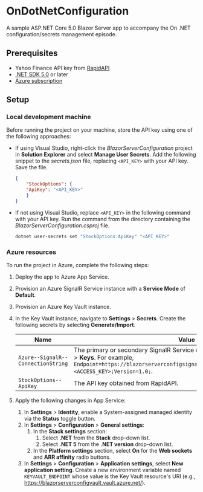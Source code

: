 # OnDotNetConfiguration

A sample ASP.NET Core 5.0 Blazor Server app to accompany the On .NET configuration/secrets management episode.

## Prerequisites

- Yahoo Finance API key from [RapidAPI](https://rapidapi.com/apidojo/api/yahoo-finance1/pricing)
- [.NET SDK 5.0](https://dotnet.microsoft.com/download/dotnet/5.0) or later
- [Azure subscription](https://azure.microsoft.com/free/dotnet/)

## Setup

### Local development machine

Before running the project on your machine, store the API key using one of the following approaches:

- If using Visual Studio, right-click the *BlazorServerConfiguration* project in **Solution Explorer** and select **Manage User Secrets**. Add the following snippet to the *secrets.json* file, replacing `<API_KEY>` with your API key. Save the file.
		
	```json
	{
		"StockOptions": {
		"ApiKey": "<API_KEY>"
		}
	}
	```

- If not using Visual Studio, replace `<API_KEY>` in the following command with your API key. Run the command from the directory containing the *BlazorServerConfiguration.csproj* file.

	```bash
	dotnet user-secrets set "StockOptions:ApiKey" "<API_KEY>"
	```

### Azure resources

To run the project in Azure, complete the following steps:

1. Deploy the app to Azure App Service.
1. Provision an Azure SignalR Service instance with a **Service Mode** of **Default**.
1. Provision an Azure Key Vault instance.
1. In the Key Vault instance, navigate to **Settings** > **Secrets**. Create the following secrets by selecting **Generate/Import**.

	|Name								  |Value				|
	|-------------------------------------|---------------------|
	|`Azure--SignalR--ConnectionString`|The primary or secondary SignalR Service connection string found at **Settings** > **Keys**. For example, `Endpoint=https://blazorserverconfigsignalr.service.signalr.net;AccessKey=<ACCESS_KEY>;Version=1.0;`.|
	|`StockOptions--ApiKey`			  |The API key obtained from RapidAPI.|

1. Apply the following changes in App Service:
	1. In **Settings** > **Identity**, enable a System-assigned managed identity via the **Status** toggle button.
	1. In **Settings** > **Configuration** > **General settings**:
		1. In the **Stack settings** section:
			1. Select **.NET** from the **Stack** drop-down list.
			1. Select **.NET 5** from the **.NET version** drop-down list.
		1. In the **Platform settings** section, select **On** for the **Web sockets** and **ARR affinity** radio buttons.
	1. In **Settings** > **Configuration** > **Application settings**, select **New application setting**. Create a new environment variable named `KEYVAULT_ENDPOINT` whose value is the Key Vault resource's URI (e.g., https://blazorserverconfigvault.vault.azure.net/).
